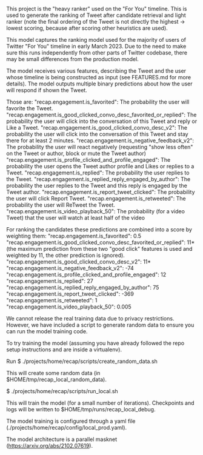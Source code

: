 This project is the "heavy ranker" used on the "For You" timeline. This is used to generate the ranking of Tweet after candidate retrieval and light ranker (note the final ordering of the Tweet is not directly the highest -> lowest scoring, because after scoring other heuristics are used).

This model captures the ranking model used for the majority of users of Twitter "For You" timeline in early March 2023. Due to the need to make sure this runs independently from other parts of Twitter codebase, there may be small differences from the production model.

The model receives various features, describing the Tweet and the user whose timeline is being constructed as input (see FEATURES.md for more details). The model outputs multiple binary predictions about how the user will respond if shown the Tweet.


Those are:
  "recap.engagement.is_favorited": The probability the user will favorite the Tweet.
  "recap.engagement.is_good_clicked_convo_desc_favorited_or_replied": The probability the user will click into the conversation of this Tweet and reply or Like a Tweet.
  "recap.engagement.is_good_clicked_convo_desc_v2": The probability the user will click into the conversation of this Tweet and stay there for at least 2 minutes.
  "recap.engagement.is_negative_feedback_v2": The probability the user will react negatively (requesting "show less often" on the Tweet or author, block or mute the Tweet author)
  "recap.engagement.is_profile_clicked_and_profile_engaged": The probability the user opens the Tweet author profile and Likes or replies to a Tweet.
  "recap.engagement.is_replied": The probability the user replies to the Tweet.
  "recap.engagement.is_replied_reply_engaged_by_author": The probability the user replies to the Tweet and this reply is engaged by the Tweet author.
  "recap.engagement.is_report_tweet_clicked": The probability the user will click Report Tweet.
  "recap.engagement.is_retweeted": The probability the user will ReTweet the Tweet.
  "recap.engagement.is_video_playback_50": The probability (for a video Tweet) that the user will watch at least half of the video

For ranking the candidates these predictions are combined into a score by weighting them:
  "recap.engagement.is_favorited": 0.5
  "recap.engagement.is_good_clicked_convo_desc_favorited_or_replied": 11* (the maximum prediction from these two "good click" features is used and weighted by 11, the other prediction is ignored).
  "recap.engagement.is_good_clicked_convo_desc_v2": 11*
  "recap.engagement.is_negative_feedback_v2": -74
  "recap.engagement.is_profile_clicked_and_profile_engaged": 12
  "recap.engagement.is_replied": 27
  "recap.engagement.is_replied_reply_engaged_by_author": 75
  "recap.engagement.is_report_tweet_clicked": -369
  "recap.engagement.is_retweeted": 1
  "recap.engagement.is_video_playback_50": 0.005


We cannot release the real training data due to privacy restrictions. However, we have included a script to generate random data to ensure you can run the model training code.

To try training the model (assuming you have already followed the repo setup instructions and are inside a virtualenv).

Run
$ ./projects/home/recap/scripts/create_random_data.sh

This will create some random data (in $HOME/tmp/recap_local_random_data).

$ ./projects/home/recap/scripts/run_local.sh

This will train the model (for a small number of iterations). Checkpoints and logs will be written to $HOME/tmp/runs/recap_local_debug.

The model training is configured through a yaml file (./projects/home/recap/config/local_prod.yaml).

The model architecture is a parallel masknet (https://arxiv.org/abs/2102.07619).
